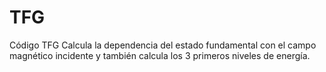 # TFG
Código TFG
Calcula la dependencia del estado fundamental con el campo magnético incidente y también calcula los 3 primeros niveles de energía.
